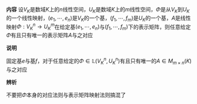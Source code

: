 **内容**
设$V_K$是数域$K$上的$n$线性空间，$U_K$是数域$K$上的$m$线性空间，$\Phi$是从$V_K$到$U_K$的一个线性映射，$(e_1,\cdots,e_n)$是$V_K$的一个基，$(f_1,\cdots,f_m)$是$U_K$的一个基，$A$是线性映射$\Phi:V^n_K\rightarrow U^m_K$在给定基$(e_1,\cdots,e_n)$与$(f_1,\cdots,f_m)$下的表示矩阵，则任意给定$\Phi$有且只有唯一的表示矩阵$A$与之对应

**说明**

固定基$e$与基$f$，对于任意给定的$\Phi\in\mathbb{L}(V^n_K,U^n_K)$有且只有唯一的$A\in M_{m\times n}(K)$与之对应

**辨析**

不要把$\Phi$本身的对应法则与表示矩阵映射法则搞混了